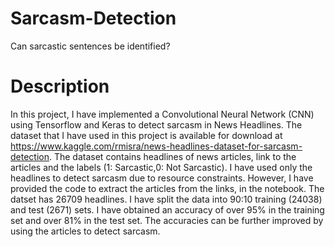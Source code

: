 # Sarcasm-Detection
Can sarcastic sentences be identified?
# Description
In this project, I have implemented a Convolutional Neural Network (CNN) using Tensorflow and Keras to detect sarcasm in News Headlines. The dataset that I have used in this project is available for download at  https://www.kaggle.com/rmisra/news-headlines-dataset-for-sarcasm-detection. The dataset contains headlines of news articles, link to the articles and the labels (1: Sarcastic,0: Not Sarcastic). I have used only the headlines to detect sarcasm due to resource constraints. However, I have provided the code to extract the articles from the links, in the notebook. The datset has 26709 headlines. I have split the data into 90:10 training (24038) and test (2671) sets. I have obtained an accuracy of over 95% in the training set and over 81% in the test set.
The accuracies can be further improved by using the articles to detect sarcasm.
